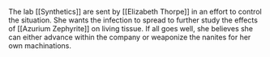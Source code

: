 The lab [[Synthetics]] are sent by [[Elizabeth Thorpe]] in an effort to control the situation. She wants the infection to spread to further study the effects of [[Azurium Zephyrite]] on living tissue. If all goes well, she believes she can either advance within the company or weaponize the nanites for her own machinations.